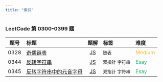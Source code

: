 ```yaml
---
title: "索引"
---
```


### LeetCode 第 0300-0399 题

| 题号 | 标题 | 题解 | 标签 | 难度 |
| :------: | :------ | :------: | :------ | :------ |
| 0328 | [奇偶链表](https://leetcode.com/problems/odd-even-linked-list/) | [JS](https://2xiao.github.io/leetcode-js/leetcode/problem/0328) | `链表` | <font color=#ffb800>Medium</font> |
| 0344 | [反转字符串](https://leetcode.com/problems/reverse-string/) | [JS](https://2xiao.github.io/leetcode-js/leetcode/problem/0344) | `双指针` `字符串` | <font color=#15bd66>Esay</font> |
| 0345 | [反转字符串中的元音字母](https://leetcode.com/problems/reverse-vowels-of-a-string/) | [JS](https://2xiao.github.io/leetcode-js/leetcode/problem/0345) | `双指针` `字符串` | <font color=#15bd66>Esay</font> |